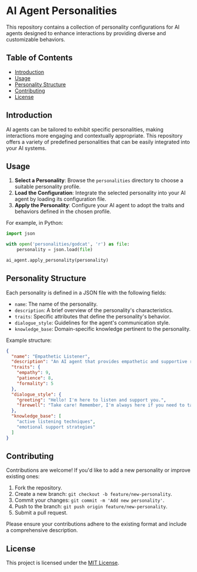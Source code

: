 # AI Agent Personalities

This repository contains a collection of personality configurations for AI agents designed to enhance interactions by providing diverse and customizable behaviors.

## Table of Contents

- [Introduction](#introduction)
- [Usage](#usage)
- [Personality Structure](#personality-structure)
- [Contributing](#contributing)
- [License](#license)

## Introduction

AI agents can be tailored to exhibit specific personalities, making interactions more engaging and contextually appropriate. This repository offers a variety of predefined personalities that can be easily integrated into your AI systems.

## Usage

1. **Select a Personality**: Browse the `personalities` directory to choose a suitable personality profile.
2. **Load the Configuration**: Integrate the selected personality into your AI agent by loading its configuration file.
3. **Apply the Personality**: Configure your AI agent to adopt the traits and behaviors defined in the chosen profile.

For example, in Python:

```python
import json

with open('personalities/godcat', 'r') as file:
    personality = json.load(file)

ai_agent.apply_personality(personality)
```

## Personality Structure

Each personality is defined in a JSON file with the following fields:

- `name`: The name of the personality.
- `description`: A brief overview of the personality's characteristics.
- `traits`: Specific attributes that define the personality's behavior.
- `dialogue_style`: Guidelines for the agent's communication style.
- `knowledge_base`: Domain-specific knowledge pertinent to the personality.

Example structure:

```json
{
  "name": "Empathetic Listener",
  "description": "An AI agent that provides empathetic and supportive responses.",
  "traits": {
    "empathy": 9,
    "patience": 8,
    "formality": 5
  },
  "dialogue_style": {
    "greeting": "Hello! I'm here to listen and support you.",
    "farewell": "Take care! Remember, I'm always here if you need to talk."
  },
  "knowledge_base": [
    "active listening techniques",
    "emotional support strategies"
  ]
}
```

## Contributing

Contributions are welcome! If you'd like to add a new personality or improve existing ones:

1. Fork the repository.
2. Create a new branch: `git checkout -b feature/new-personality`.
3. Commit your changes: `git commit -m 'Add new personality'`.
4. Push to the branch: `git push origin feature/new-personality`.
5. Submit a pull request.

Please ensure your contributions adhere to the existing format and include a comprehensive description.

## License

This project is licensed under the [MIT License](LICENSE).
